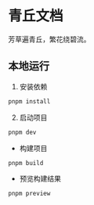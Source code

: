 # 青丘文档

芳草遍青丘，繁花绕碧流。

## 本地运行

1. 安装依赖

```bash
pnpm install
```

2. 启动项目

```bash
pnpm dev
```

- 构建项目

```bash
pnpm build
```

- 预览构建结果

```bash
pnpm preview
```
